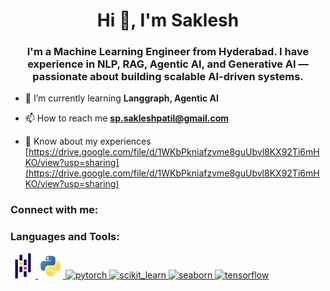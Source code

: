 <h1 align="center">Hi 👋, I'm Saklesh</h1>
<h3 align="center">I'm a Machine Learning Engineer from Hyderabad. I have experience in NLP, RAG, Agentic AI, and Generative AI — passionate about building scalable AI-driven systems.</h3>

- 🌱 I’m currently learning **Langgraph, Agentic AI**

- 📫 How to reach me **sp.sakleshpatil@gmail.com**

- 📄 Know about my experiences [https://drive.google.com/file/d/1WKbPkniafzvme8guUbvl8KX92Ti6mHKO/view?usp=sharing](https://drive.google.com/file/d/1WKbPkniafzvme8guUbvl8KX92Ti6mHKO/view?usp=sharing)

<h3 align="left">Connect with me:</h3>
<p align="left">
</p>

<h3 align="left">Languages and Tools:</h3>
<p align="left"> <a href="https://pandas.pydata.org/" target="_blank" rel="noreferrer"> <img src="https://raw.githubusercontent.com/devicons/devicon/2ae2a900d2f041da66e950e4d48052658d850630/icons/pandas/pandas-original.svg" alt="pandas" width="40" height="40"/> </a> <a href="https://www.python.org" target="_blank" rel="noreferrer"> <img src="https://raw.githubusercontent.com/devicons/devicon/master/icons/python/python-original.svg" alt="python" width="40" height="40"/> </a> <a href="https://pytorch.org/" target="_blank" rel="noreferrer"> <img src="https://www.vectorlogo.zone/logos/pytorch/pytorch-icon.svg" alt="pytorch" width="40" height="40"/> </a> <a href="https://scikit-learn.org/" target="_blank" rel="noreferrer"> <img src="https://upload.wikimedia.org/wikipedia/commons/0/05/Scikit_learn_logo_small.svg" alt="scikit_learn" width="40" height="40"/> </a> <a href="https://seaborn.pydata.org/" target="_blank" rel="noreferrer"> <img src="https://seaborn.pydata.org/_images/logo-mark-lightbg.svg" alt="seaborn" width="40" height="40"/> </a> <a href="https://www.tensorflow.org" target="_blank" rel="noreferrer"> <img src="https://www.vectorlogo.zone/logos/tensorflow/tensorflow-icon.svg" alt="tensorflow" width="40" height="40"/> </a> </p>
